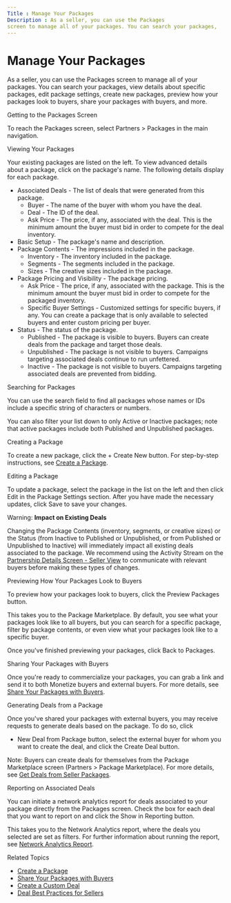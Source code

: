 ```yaml
---
Title : Manage Your Packages
Description : As a seller, you can use the Packages
screen to manage all of your packages. You can search your packages,
---
```



# Manage Your Packages



As a seller, you can use the Packages
screen to manage all of your packages. You can search your packages,
view details about specific packages, edit package settings, create new
packages, preview how your packages look to buyers, share your packages
with buyers, and more.

Getting to the Packages Screen

To reach the Packages screen,
select
Partners
\>  Packages in the main
navigation.

Viewing Your Packages

Your existing packages are listed on the left. To view advanced details
about a package, click on the package's name. The following details
display for each package.

- Associated Deals - The list of deals
  that were generated from this package.
  - Buyer - The name of the buyer with
    whom you have the deal.
  - Deal - The ID of the deal.
  - Ask Price - The price, if any,
    associated with the deal. This is the minimum amount the buyer must
    bid in order to compete for the deal inventory.
- Basic Setup - The package's name and
  description.
- Package Contents - The impressions
  included in the package.
  - Inventory - The inventory included
    in the package.
  - Segments - The segments included
    in the package.
  - Sizes - The creative sizes
    included in the package.
- Package Pricing and Visibility - The
  package pricing.
  - Ask Price - The price, if any,
    associated with the package. This is the minimum amount the buyer
    must bid in order to compete for the packaged inventory.
  - Specific Buyer Settings -
    Customized settings for specific buyers, if any. You can create a
    package that is only available to selected buyers and enter custom
    pricing per buyer.
- Status - The status of the package.
  - Published - The package is visible
    to buyers. Buyers can create deals from the package and target those
    deals.
  - Unpublished - The package is not
    visible to buyers. Campaigns targeting associated deals continue to
    run unfettered.
  - Inactive - The package is not
    visible to buyers. Campaigns targeting associated deals are
    prevented from bidding.

Searching for Packages

You can use the search field to find all packages whose names or IDs
include a specific string of characters or numbers.

You can also filter your list down to only
Active or
Inactive packages; note that active
packages include both Published and Unpublished packages.

Creating a Package

To create a new package, click the + Create
New button. For step-by-step instructions, see
<a href="create-a-package.html" class="xref">Create a Package</a>.

Editing a Package

To update a package, select the package in the list on the left and then
click Edit in the
Package Settings section. After you
have made the necessary updates, click
Save to save your changes.



Warning: **Impact on Existing Deals**

Changing the Package Contents
(inventory, segments, or creative sizes) or the
Status (from
Inactive to
Published or
Unpublished, or from
Published or
Unpublished to
Inactive) will immediately impact all
existing deals associated to the package. We recommend using the
Activity Stream on the
<a href="partnership-details-screen-seller-view.html"
class="xref">Partnership Details Screen - Seller View</a> to communicate
with relevant buyers before making these types of changes.



Previewing How Your Packages Look to Buyers

To preview how your packages look to buyers, click the
Preview Packages button.

This takes you to the Package
Marketplace. By default, you see what your packages look like to
all buyers, but you can search for a specific package, filter by package
contents, or even view what your packages look like to a specific buyer.

Once you've finished previewing your packages, click
Back to Packages.

Sharing Your Packages with Buyers

Once you're ready to commercialize your packages, you can grab a link
and send it to both Monetize buyers and external
buyers. For more details, see
<a href="share-your-packages-with-buyers.html" class="xref">Share Your
Packages with Buyers</a>.

Generating Deals from a Package

Once you've shared your packages with external buyers, you may receive
requests to generate deals based on the package. To do so, click
+ New Deal from Package button, select
the external buyer for whom you want to create the deal, and click the
Create Deal button.



Note: Buyers can create deals for
themselves from the Package
Marketplace screen
(Partners
\>  Package Marketplace). For
more details, see
<a href="get-deals-from-seller-packages.html" class="xref">Get Deals
from Seller Packages</a>.



Reporting on Associated Deals

You can initiate a network analytics report for deals associated to your
package directly from the Packages
screen. Check the box for each deal that you want to report on and click
the Show in Reporting button.

This takes you to the Network Analytics report, where the deals you
selected are set as filters. For further information about running the
report, see
<a href="network-analytics-report.html" class="xref">Network Analytics
Report</a>.

Related Topics

- <a href="create-a-package.html" class="xref">Create a Package</a>
- <a href="share-your-packages-with-buyers.html" class="xref">Share Your
  Packages with Buyers</a>
- <a href="create-a-custom-deal.html" class="xref">Create a Custom
  Deal</a>
- <a href="deal-best-practices-for-sellers.html" class="xref">Deal Best
  Practices for Sellers</a>




